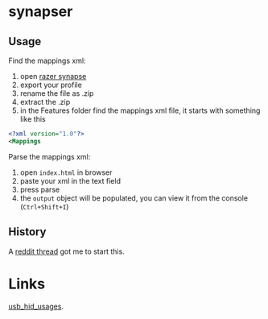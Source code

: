 # synapser



## Usage

Find the mappings xml:
1. open [razer synapse](https://www.razer.com/it-it/synapse-3)
1. export your profile
1. rename the file as .zip
1. extract the .zip
1. in the Features folder find the mappings xml file, it starts with something like this
```xml
<?xml version="1.0"?>
<Mappings 
```

Parse the mappings xml:
1. open `index.html` in browser
1. paste your xml in the text field
1. press parse
1. the `output` object will be populated, you can view it from the console (`Ctrl+Shift+I`)

## History

A [reddit thread](https://www.reddit.com/r/razer/comments/k4fps6/how_do_you_read_the_exported_synapse_3_macro_xml/) got me to start this.

# Links

[usb_hid_usages](http://www.freebsddiary.org/APC/usb_hid_usages.php).